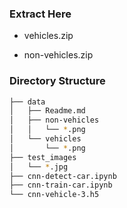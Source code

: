 ### Extract Here

- vehicles.zip

- non-vehicles.zip

### Directory Structure

```bash
├── data
│   ├── Readme.md
│   ├── non-vehicles
│   │   └── *.png
│   └── vehicles
│       └── *.png
├── test_images
│   └── *.jpg
├── cnn-detect-car.ipynb
├── cnn-train-car.ipynb
└── cnn-vehicle-3.h5
```